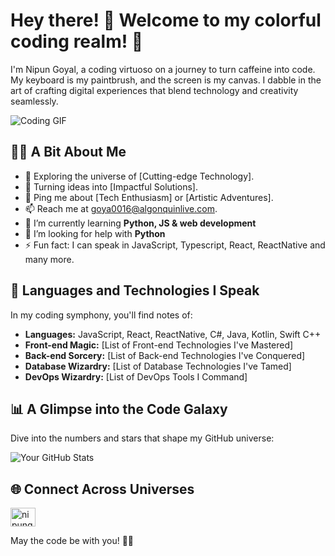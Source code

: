 <!-- ### Hi there 👋 -->

<!--
**goya0016/goya0016** is a ✨ _special_ ✨ repository because its `README.md` (this file) appears on your GitHub profile.

Here are some ideas to get you started:

- 🔭 I’m currently working on ...
- 🌱 I’m currently learning ...
- 👯 I’m looking to collaborate on ...
- 🤔 I’m looking for help with ...
- 💬 Ask me about ...
- 📫 How to reach me: ...
- 😄 Pronouns: ...
- ⚡ Fun fact: ...
-->

# Hey there! 👋 Welcome to my colorful coding realm! 🎨

I'm Nipun Goyal, a coding virtuoso on a journey to turn caffeine into code. My keyboard is my paintbrush, and the screen is my canvas. I dabble in the art of crafting digital experiences that blend technology and creativity seamlessly.

![Coding GIF](link_to_coding_gif.gif)

## 👨‍💻 A Bit About Me

- 🔭 Exploring the universe of [Cutting-edge Technology].
- 🚀 Turning ideas into [Impactful Solutions].
- 💬 Ping me about [Tech Enthusiasm] or [Artistic Adventures].
- 📫 Reach me at goya0016@algonquinlive.com.
- 🌱 I’m currently learning **Python, JS & web development**
- 🤝 I’m looking for help with **Python**
- ⚡ Fun fact: I can speak in JavaScript, Typescript, React, ReactNative and many more.

## 🚀 Languages and Technologies I Speak

In my coding symphony, you'll find notes of:

- **Languages:** JavaScript, React, ReactNative, C#, Java, Kotlin, Swift C++
- **Front-end Magic:** [List of Front-end Technologies I've Mastered]
- **Back-end Sorcery:** [List of Back-end Technologies I've Conquered]
- **Database Wizardry:** [List of Database Technologies I've Tamed]
- **DevOps Wizardry:** [List of DevOps Tools I Command]

## 📊 A Glimpse into the Code Galaxy

Dive into the numbers and stars that shape my GitHub universe:

![Your GitHub Stats](https://github-readme-stats.vercel.app/api?username=goya0016&show_icons=true&theme=radical)

## 🌐 Connect Across Universes

<p align="left">
<a href="https://linkedin.com/in/nipungoyal1" target="blank"><img align="center" src="https://cdn.jsdelivr.net/npm/simple-icons@3.0.1/icons/linkedin.svg" alt="nipungoyal1" height="30" width="40" /></a>
</p>

May the code be with you! 🚀🌌
